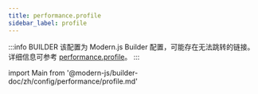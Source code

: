 ```yaml
---
title: performance.profile
sidebar_label: profile
---
```


:::info BUILDER
该配置为 Modern.js Builder 配置，可能存在无法跳转的链接。详细信息可参考 [performance.profile](https://modernjs.dev/builder/zh/api/config-performance.html#performance-profile)。
:::

import Main from '@modern-js/builder-doc/zh/config/performance/profile.md'

<Main />
